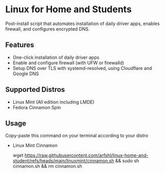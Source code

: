 # Linux for Home and Students

Post-install script that automates installation of daily driver apps, enables firewall, and configures encrypted DNS.

## Features
- One-click installation of daily driver apps 
- Enable and configure firewall (with UFW or firewalld)
- Setup DNS over TLS with systemd-resolved, using Cloudflare and Google DNS

## Supported Distros
- Linux Mint (All edition including LMDE)
- Fedora Cinnamon Spin

## Usage

Copy-paste this command on your terminal according to your distro

- Linux Mint Cinnamon

     wget https://raw.githubusercontent.com/arfshl/linux-home-and-student/refs/heads/main/linuxmint/cinnamon.sh && sudo sh cinnamon.sh && rm cinnamon.sh